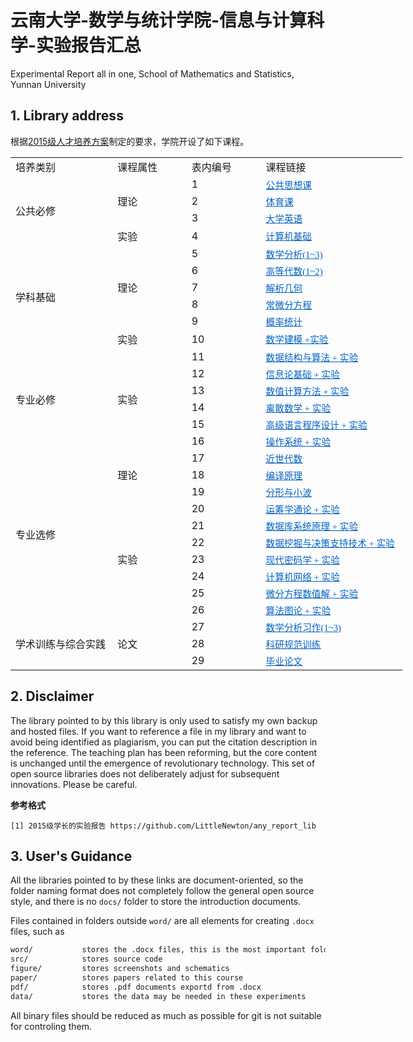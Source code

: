 # 云南大学-数学与统计学院-信息与计算科学-实验报告汇总

Experimental Report all in one, School of Mathematics and Statistics, Yunnan University

## 1. Library address

根据[2015级人才培养方案](https://github.com/LittleNewton/Undergraduate_Course)制定的要求，学院开设了如下课程。

<table border=0 cellpadding=0 cellspacing=0 width=627 style='border-collapse: 
 collapse;table-layout:fixed;width:470pt'>
 <col width=165 style='mso-width-source:userset;width:123pt'>
 <col width=114 style='mso-width-source:userset;width:85pt'>
 <col class=x22 width=114 style='mso-width-source:userset;width:85pt'>
 <col width=234 style='mso-width-source:userset;width:175pt'>
 <tr height=18 style='mso-height-source:userset;height:13.9pt' id='r0'>
<td height=18 class=x23 width=165 style='height:13.9pt;width:123.75pt;' >培养类别</td>
<td class=x23 width=114 style='width:85.5pt;' >课程属性</td>
<td class=x23 width=114 style='width:85.5pt;' >表内编号</td>
<td class=x23 width=234 style='width:175.5pt;' >课程链接</td>
 </tr>
 <tr height=18 style='mso-height-source:userset;height:13.9pt' id='r1'>
<td rowspan=4 height=74 class=x27 style='height:55.6pt;' >公共必修</td>
<td rowspan=3 height=55 class=x27 style='height:41.7pt;' >理论</td>
<td class=x25>1</td>
<td class=x24><a href="https://github.com/LittleNewton/Public_Required_Course" target="_parent"><span style='font-size:11pt;color:#0563C1;font-weight:400;text-decoration: underline;text-line-through:none;text-underline-style:single;font-family:"等线";'>公共思想课</span></a></td>
 </tr>
 <tr height=18 style='mso-height-source:userset;height:13.9pt' id='r2'>
<td class=x25>2</td>
<td class=x24><a href="https://github.com/LittleNewton/Physical_Education" target="_parent"><span style='font-size:11pt;color:#0563C1;font-weight:400;text-decoration: underline;text-line-through:none;text-underline-style:single;font-family:"等线";'>体育课</span></a></td>
 </tr>
 <tr height=18 style='mso-height-source:userset;height:13.9pt' id='r3'>
<td class=x26>3</td>
<td class=x24><a href="https://github.com/LittleNewton/College_English_Learning" target="_parent"><span style='font-size:11pt;color:#0563C1;font-weight:400;text-decoration: underline;text-line-through:none;text-underline-style:single;font-family:"等线";'>大学英语</span></a></td>
 </tr>
 <tr height=18 style='mso-height-source:userset;height:13.9pt' id='r4'>
<td class=x26>实验</td>
<td class=x26>4</td>
<td class=x24><a href="https://github.com/LittleNewton/Computer_Foundation_Report" target="_parent"><span style='font-size:11pt;color:#0563C1;font-weight:400;text-decoration: underline;text-line-through:none;text-underline-style:single;font-family:"等线";'>计算机基础</span></a></td>
 </tr>
 <tr height=18 style='mso-height-source:userset;height:13.9pt' id='r5'>
<td rowspan=6 height=111 class=x27 style='height:83.4pt;' >学科基础</td>
<td rowspan=5 height=92 class=x27 style='height:69.5pt;' >理论</td>
<td class=x26>5</td>
<td class=x24><a href="https://github.com/LittleNewton/Mathematical_Analysis_NOTES" target="_parent"><span style='font-size:11pt;color:#0563C1;font-weight:400;text-decoration: underline;text-line-through:none;text-underline-style:single;font-family:"等线";'>数学分析(1~3)</span></a></td>
 </tr>
 <tr height=18 style='mso-height-source:userset;height:13.9pt' id='r6'>
<td class=x26>6</td>
<td class=x24><a href="https://github.com/LittleNewton/Advanced_Algebra_NOTES" target="_parent"><span style='font-size:11pt;color:#0563C1;font-weight:400;text-decoration: underline;text-line-through:none;text-underline-style:single;font-family:"等线";'>高等代数(1~2)</span></a></td>
 </tr>
 <tr height=18 style='mso-height-source:userset;height:13.9pt' id='r7'>
<td class=x26>7</td>
<td class=x24><a href="https://github.com/LittleNewton/Analytic_Geometry_NOTES" target="_parent"><span style='font-size:11pt;color:#0563C1;font-weight:400;text-decoration: underline;text-line-through:none;text-underline-style:single;font-family:"等线";'>解析几何</span></a></td>
 </tr>
 <tr height=18 style='mso-height-source:userset;height:13.9pt' id='r8'>
<td class=x26>8</td>
<td class=x24><a href="https://github.com/LittleNewton/Ordinary_Differential_Equation_NOTES" target="_parent"><span style='font-size:11pt;color:#0563C1;font-weight:400;text-decoration: underline;text-line-through:none;text-underline-style:single;font-family:"等线";'>常微分方程</span></a></td>
 </tr>
 <tr height=18 style='mso-height-source:userset;height:13.9pt' id='r9'>
<td class=x26>9</td>
<td class=x24><a href="https://github.com/LittleNewton/Probability_Theory_and_Mathematical_Statistics_NOTES" target="_parent"><span style='font-size:11pt;color:#0563C1;font-weight:400;text-decoration: underline;text-line-through:none;text-underline-style:single;font-family:"等线";'>概率统计</span></a></td>
 </tr>
 <tr height=18 style='mso-height-source:userset;height:13.9pt' id='r10'>
<td class=x25>实验</td>
<td class=x26>10</td>
<td class=x24><a href="https://github.com/LittleNewton/Mathematical_Modeling_Report" target="_parent"><span style='font-size:11pt;color:#0563C1;font-weight:400;text-decoration: underline;text-line-through:none;text-underline-style:single;font-family:"等线";'>数学建模 +实验</span></a></td>
 </tr>
 <tr height=18 style='mso-height-source:userset;height:13.9pt' id='r11'>
<td rowspan=6 height=111 class=x27 style='height:83.4pt;' >专业必修</td>
<td rowspan=6 height=111 class=x27 style='height:83.4pt;' >实验</td>
<td class=x26>11</td>
<td class=x24><a href="https://github.com/LittleNewton/Data_Structure_and_Algorithm_Report" target="_parent"><span style='font-size:11pt;color:#0563C1;font-weight:400;text-decoration: underline;text-line-through:none;text-underline-style:single;font-family:"等线";'>数据结构与算法 + 实验</span></a></td>
 </tr>
 <tr height=18 style='mso-height-source:userset;height:13.9pt' id='r12'>
<td class=x26>12</td>
<td class=x24><a href="https://github.com/LittleNewton/Elements_of_Information_Theory_Report" target="_parent"><span style='font-size:11pt;color:#0563C1;font-weight:400;text-decoration: underline;text-line-through:none;text-underline-style:single;font-family:"等线";'>信息论基础 + 实验</span></a></td>
 </tr>
 <tr height=18 style='mso-height-source:userset;height:13.9pt' id='r13'>
<td class=x26>13</td>
<td class=x24><a href="https://github.com/LittleNewton/Numerical_Calculation_Report" target="_parent"><span style='font-size:11pt;color:#0563C1;font-weight:400;text-decoration: underline;text-line-through:none;text-underline-style:single;font-family:"等线";'>数值计算方法 + 实验</span></a></td>
 </tr>
 <tr height=18 style='mso-height-source:userset;height:13.9pt' id='r14'>
<td class=x26>14</td>
<td class=x24><a href="https://github.com/LittleNewton/Discrete_Mathematics_Report" target="_parent"><span style='font-size:11pt;color:#0563C1;font-weight:400;text-decoration: underline;text-line-through:none;text-underline-style:single;font-family:"等线";'>离散数学 + 实验</span></a></td>
 </tr>
 <tr height=18 style='mso-height-source:userset;height:13.9pt' id='r15'>
<td class=x26>15</td>
<td class=x24><a href="https://github.com/LittleNewton/C_Program_Design_Report" target="_parent"><span style='font-size:11pt;color:#0563C1;font-weight:400;text-decoration: underline;text-line-through:none;text-underline-style:single;font-family:"等线";'>高级语言程序设计 + 实验</span></a></td>
 </tr>
 <tr height=18 style='mso-height-source:userset;height:13.9pt' id='r16'>
<td class=x26>16</td>
<td class=x24><a href="https://github.com/LittleNewton/Operating_System_Report" target="_parent"><span style='font-size:11pt;color:#0563C1;font-weight:400;text-decoration: underline;text-line-through:none;text-underline-style:single;font-family:"等线";'>操作系统 + 实验</span></a></td>
 </tr>
 <tr height=18 style='mso-height-source:userset;height:13.9pt' id='r17'>
<td rowspan=10 height=185 class=x27 style='height:139pt;' >专业选修</td>
<td rowspan=3 height=55 class=x27 style='height:41.7pt;' >理论</td>
<td class=x26>17</td>
<td class=x24><a href="https://github.com/LittleNewton/Modern_Algebra_NOTES" target="_parent"><span style='font-size:11pt;color:#0563C1;font-weight:400;text-decoration: underline;text-line-through:none;text-underline-style:single;font-family:"等线";'>近世代数 </span></a></td>
 </tr>
 <tr height=18 style='mso-height-source:userset;height:13.9pt' id='r18'>
<td class=x26>18</td>
<td class=x24><a href="https://github.com/LittleNewton/Compile_Principles_NOTES" target="_parent"><span style='font-size:11pt;color:#0563C1;font-weight:400;text-decoration: underline;text-line-through:none;text-underline-style:single;font-family:"等线";'>编译原理</span></a></td>
 </tr>
 <tr height=18 style='mso-height-source:userset;height:13.9pt' id='r19'>
<td class=x26>19</td>
<td class=x24><a href="baidu.com" target="_parent"><span style='font-size:11pt;color:#0563C1;font-weight:400;text-decoration: underline;text-line-through:none;text-underline-style:single;font-family:"等线";'>分形与小波</span></a></td>
 </tr>
 <tr height=18 style='mso-height-source:userset;height:13.9pt' id='r20'>
<td rowspan=7 height=129 class=x27 style='height:97.3pt;' >实验</td>
<td class=x26>20</td>
<td class=x24><a href="https://github.com/LittleNewton/Operations_Research_Report/" target="_parent"><span style='font-size:11pt;color:#0563C1;font-weight:400;text-decoration: underline;text-line-through:none;text-underline-style:single;font-family:"等线";'>运筹学通论 + 实验</span></a></td>
 </tr>
 <tr height=18 style='mso-height-source:userset;height:13.9pt' id='r21'>
<td class=x26>21</td>
<td class=x24><a href="https://github.com/LittleNewton/Database_System_Introduction_Report" target="_parent"><span style='font-size:11pt;color:#0563C1;font-weight:400;text-decoration: underline;text-line-through:none;text-underline-style:single;font-family:"等线";'>数据库系统原理 + 实验</span></a></td>
 </tr>
 <tr height=18 style='mso-height-source:userset;height:13.9pt' id='r22'>
<td class=x26>22</td>
<td class=x24><a href="https://github.com/LittleNewton/Data_Mining_Report" target="_parent"><span style='font-size:11pt;color:#0563C1;font-weight:400;text-decoration: underline;text-line-through:none;text-underline-style:single;font-family:"等线";'>数据挖掘与决策支持技术 + 实验</span></a></td>
 </tr>
 <tr height=18 style='mso-height-source:userset;height:13.9pt' id='r23'>
<td class=x26>23</td>
<td class=x24><a href="https://github.com/LittleNewton/Modern_Cryptography_Report" target="_parent"><span style='font-size:11pt;color:#0563C1;font-weight:400;text-decoration: underline;text-line-through:none;text-underline-style:single;font-family:"等线";'>现代密码学 + 实验</span></a></td>
 </tr>
 <tr height=18 style='mso-height-source:userset;height:13.9pt' id='r24'>
<td class=x26>24</td>
<td class=x24><a href="https://github.com/LittleNewton/Computer_Network_Report" target="_parent"><span style='font-size:11pt;color:#0563C1;font-weight:400;text-decoration: underline;text-line-through:none;text-underline-style:single;font-family:"等线";'>计算机网络 + 实验</span></a></td>
 </tr>
 <tr height=18 style='mso-height-source:userset;height:13.9pt' id='r25'>
<td class=x26>25</td>
<td class=x24><a href="https://github.com/LittleNewton/NumSln_of_DiffEq_Report" target="_parent"><span style='font-size:11pt;color:#0563C1;font-weight:400;text-decoration: underline;text-line-through:none;text-underline-style:single;font-family:"等线";'>微分方程数值解 + 实验</span></a></td>
 </tr>
 <tr height=18 style='mso-height-source:userset;height:13.9pt' id='r26'>
<td class=x26>26</td>
<td class=x24><a href="https://github.com/LittleNewton/Algorithm_of_Graph_Theory_Report" target="_parent"><span style='font-size:11pt;color:#0563C1;font-weight:400;text-decoration: underline;text-line-through:none;text-underline-style:single;font-family:"等线";'>算法图论 + 实验</span></a></td>
 </tr>
 <tr height=18 style='mso-height-source:userset;height:13.9pt' id='r27'>
<td rowspan=3 height=55 class=x27 style='height:41.7pt;' >学术训练与综合实践</td>
<td rowspan=3 height=55 class=x27 style='height:41.7pt;' >论文</td>
<td class=x26>27</td>
<td class=x24><a href="https://github.com/LittleNewton/Mathematical_Analysis_Paper" target="_parent"><span style='font-size:11pt;color:#0563C1;font-weight:400;text-decoration: underline;text-line-through:none;text-underline-style:single;font-family:"等线";'>数学分析习作(1~3)</span></a></td>
 </tr>
 <tr height=18 style='mso-height-source:userset;height:13.9pt' id='r28'>
<td class=x26>28</td>
<td class=x24><a href="https://github.com/LittleNewton/Academic_Training_Paper" target="_parent"><span style='font-size:11pt;color:#0563C1;font-weight:400;text-decoration: underline;text-line-through:none;text-underline-style:single;font-family:"等线";'>科研规范训练</span></a></td>
 </tr>
 <tr height=18 style='mso-height-source:userset;height:13.9pt' id='r29'>
<td class=x26>29</td>
<td class=x24><a href="https://github.com/LittleNewton/Thesis_for_Graduation" target="_parent"><span style='font-size:11pt;color:#0563C1;font-weight:400;text-decoration: underline;text-line-through:none;text-underline-style:single;font-family:"等线";'>毕业论文</span></a></td>
 </tr>
<![if supportMisalignedColumns]>
 <tr height=0 style='display:none'>
  <td width=165 style='width:123.75pt'></td>
  <td width=114 style='width:85.5pt'></td>
  <td width=114 style='width:85.5pt'></td>
  <td width=234 style='width:175.5pt'></td>
 </tr>
 <![endif]>
</table>

## 2. Disclaimer

The library pointed to by this library is only used to satisfy my own backup and hosted files. If you want to reference a file in my library and want to avoid being identified as plagiarism, you can put the citation description in the reference. The teaching plan has been reforming, but the core content is unchanged until the emergence of revolutionary technology. This set of open source libraries does not deliberately adjust for subsequent innovations. Please be careful.

**参考格式**

```
[1] 2015级学长的实验报告 https://github.com/LittleNewton/any_report_lib
```

## 3. User's Guidance

All the libraries pointed to by these links are document-oriented, so the folder naming format does not completely follow the general open source style, and there is no `docs/` folder to store the introduction documents. 

Files contained in folders outside `word/` are all elements for creating `.docx` files, such as

``` txt
word/           stores the .docx files, this is the most important folder
src/            stores source code
figure/         stores screenshots and schematics
paper/          stores papers related to this course
pdf/            stores .pdf documents exportd from .docx
data/           stores the data may be needed in these experiments
```

All binary files should be reduced as much as possible for git is not suitable for controling them.